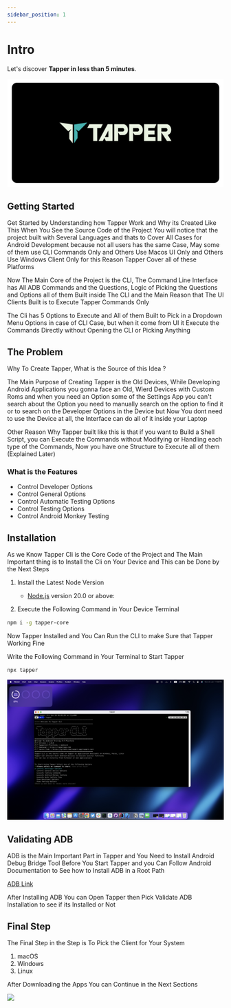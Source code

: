 ```yaml
---
sidebar_position: 1
---
```


# Intro

Let's discover **Tapper in less than 5 minutes**.

![](https://github.com/tapper-app/assets/blob/main/Banner.png?raw=true)

## Getting Started

Get Started by Understanding how Tapper Work and Why its Created Like This
When You See the Source Code of the Project You will notice that the project built with Several Languages and thats to Cover All Cases for Android Development because not all users has the same Case, May some of them use CLI Commands Only and Others Use Macos UI Only and Others Use Windows Client Only for this Reason Tapper Cover all of these Platforms

Now The Main Core of the Project is the CLI, The Command Line Interface has All ADB Commands and the Questions, Logic of Picking the Questions and Options all of them Built inside The CLI and the Main Reason that The UI Clients Built is to Execute Tapper Commands Only

The Cli has 5 Options to Execute and All of them Built to Pick in a Dropdown Menu Options in case of CLI Case, but when it come from UI it Execute the Commands Directly without Opening the CLI or Picking Anything

## The Problem

Why To Create Tapper, What is the Source of this Idea ?

The Main Purpose of Creating Tapper is the Old Devices, While Developing Android Applications you gonna face an Old, Wierd Devices with Custom Roms
and when you need an Option some of the Settings App you can't search about the Option you need to manually search on the option to find it
or to search on the Developer Options in the Device but Now You dont need to use the Device at all, the Interface can do all of it inside your Laptop

Other Reason Why Tapper built like this is that if you want to Build a Shell Script, you can Execute the Commands without Modifying or Handling each type of the Commands, Now you have one Structure to Execute all of them (Explained Later) 

### What is the Features

- Control Developer Options
- Control General Options
- Control Automatic Testing Options
- Control Testing Options
- Control Android Monkey Testing

## Installation

As we Know Tapper Cli is the Core Code of the Project and The Main Important thing is to Install the Cli on Your Device and This can be Done by the Next Steps

1. Install the Latest Node Version

   - [Node.js](https://nodejs.org/en/download/) version 20.0 or above:

2. Execute the Following Command in Your Device Terminal

```bash
npm i -g tapper-core
```

Now Tapper Installed and You Can Run the CLI to make Sure that Tapper Working Fine

Write the Following Command in Your Terminal to Start Tapper

```bash
npx tapper
```

![](https://github.com/tapper-app/assets/blob/main/Cli.png?raw=true)

## Validating ADB

ADB is the Main Important Part in Tapper and You Need to Install Android Debug Bridge Tool Before You Start Tapper and you Can Follow Android Documentation to See how to Install ADB in a Root Path

[ADB Link](https://developer.android.com/tools/adb)

After Installing ADB You can Open Tapper then Pick Validate ADB Installation to see if its Installed or Not

## Final Step

The Final Step in the Step is To Pick the Client for Your System
1. macOS
2. Windows
3. Linux

After Downloading the Apps You can Continue in the Next Sections

![](https://github.com/tapper-app/assets/blob/main/Screenshot%202024-01-23%20at%208.19.01%E2%80%AFAM.png?raw=true)
